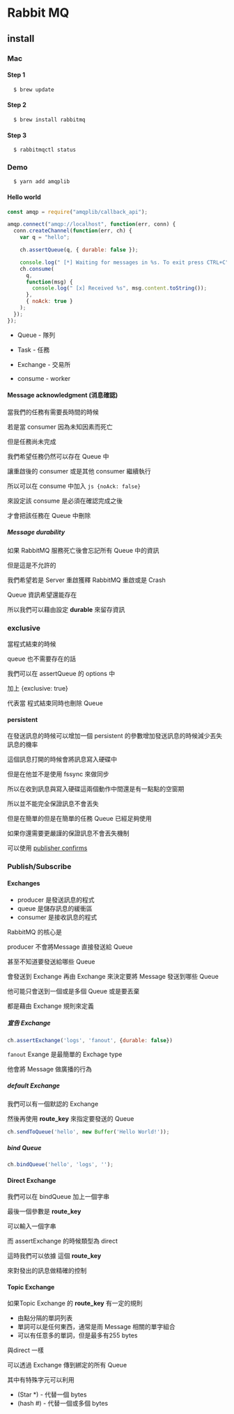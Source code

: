 # Rabbit MQ 

## install

### Mac

#### Step 1

```
  $ brew update
```

#### Step 2

```
  $ brew install rabbitmq
```

#### Step 3

```
  $ rabbitmqctl status
```

### Demo

```
  $ yarn add amqplib
```

#### Hello world

```js
const amqp = require("amqplib/callback_api");

amqp.connect("amqp://localhost", function(err, conn) {
  conn.createChannel(function(err, ch) {
    var q = "hello";

    ch.assertQueue(q, { durable: false });

    console.log(" [*] Waiting for messages in %s. To exit press CTRL+C", q);
    ch.consume(
      q,
      function(msg) {
        console.log(" [x] Received %s", msg.content.toString());
      },
      { noAck: true }
    );
  });
});
```

* Queue - 隊列

* Task - 任務

* Exchange - 交易所

* consume - worker

#### Message acknowledgment (消息確認)

當我們的任務有需要長時間的時候

若是當 consumer 因為未知因素而死亡

但是任務尚未完成

我們希望任務仍然可以存在 Queue 中

讓重啟後的 consumer 或是其他 consumer 繼續執行

所以可以在 consume 中加入 ```js {noAck: false}```

來設定該 consume 是必須在確認完成之後

才會把該任務在 Queue 中刪除

##### Message durability

如果 RabbitMQ 服務死亡後會忘記所有 Queue 中的資訊

但是這是不允許的

我們希望若是 Server 重啟獲釋 RabbitMQ 重啟或是 Crash

Queue 資訊希望還能存在

所以我們可以藉由設定 **durable** 來留存資訊

### exclusive

當程式結束的時候

queue 也不需要存在的話

我們可以在 assertQueue 的 options 中

加上 {exclusive: true}

代表當 程式結束同時也刪除 Queue

#### persistent

在發送訊息的時候可以增加一個 persistent 的參數增加發送訊息的時候減少丟失訊息的機率

這個訊息打開的時候會將訊息寫入硬碟中

但是在他並不是使用 fssync 來做同步

所以在收到訊息與寫入硬碟這兩個動作中間還是有一點點的空窗期

所以並不能完全保證訊息不會丟失

但是在簡單的但是在簡單的任務 Queue 已經足夠使用

如果你還需要更嚴謹的保證訊息不會丟失機制

可以使用 [publisher confirms](https://www.rabbitmq.com/confirms.html)

### Publish/Subscribe

#### Exchanges

* producer 是發送訊息的程式
* queue 是儲存訊息的緩衝區
* consumer 是接收訊息的程式

RabbitMQ 的核心是

producer 不會將Message 直接發送給 Queue

甚至不知道要發送給哪些 Queue

會發送到 Exchange 再由 Exchange 來決定要將 Message 發送到哪些 Queue

他可能只會送到一個或是多個 Queue 或是要丟棄

都是藉由 Exchange 規則來定義

##### 宣告 Exchange

```js
ch.assertExchange('logs', 'fanout', {durable: false})
```

```fanout``` Exange 是最簡單的 Exchage type

他會將 Message 做廣播的行為

##### default Exchange

我們可以有一個默認的 Exchange

然後再使用 **route_key** 來指定要發送的 Queue

```js
ch.sendToQueue('hello', new Buffer('Hello World!'));
```

##### bind Queue

```js
ch.bindQueue('hello', 'logs', '');
```

#### Direct Exchange

我們可以在 bindQueue 加上一個字串

最後一個參數是 **route_key**

可以輸入一個字串

而 assertExchange 的時候類型為 direct

這時我們可以依據 這個 **route_key** 

來對發出的訊息做精確的控制

#### Topic Exchange

如果Topic Exchange 的 **route_key** 有一定的規則

* 由點分隔的單詞列表
* 單詞可以是任何東西，通常是雨 Message 相關的單字組合
* 可以有任意多的單詞，但是最多有255 bytes

與direct 一樣

可以透過 Exchange 傳到綁定的所有 Queue

其中有特殊字元可以利用

* (Star *) - 代替一個 bytes
* (hash #) - 代替一個或多個 bytes